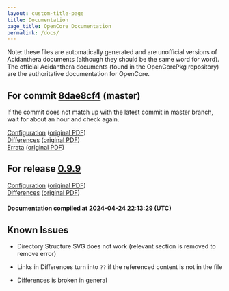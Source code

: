 ```yaml
---
layout: custom-title-page
title: Documentation
page_title: OpenCore Documentation
permalink: /docs/
---
```

Note: these files are automatically generated and are unofficial versions of Acidanthera documents (although they should be the same word for word). The official Acidanthera documents (found in the OpenCorePkg repository) are the authoritative documentation for OpenCore.

## For commit [8dae8cf4](https://github.com/acidanthera/OpenCorePkg/tree/8dae8cf417005d723cd02c0d902eed21a4c0e753) (master)

If the commit does not match up with the latest commit in master branch, wait for about an hour and check again.

[Configuration](latest/Configuration.html) ([original PDF](https://github.com/acidanthera/OpenCorePkg/blob/8dae8cf417005d723cd02c0d902eed21a4c0e753/Docs/Configuration.pdf))
<br>
[Differences](latest/Differences.html) ([original PDF](https://github.com/acidanthera/OpenCorePkg/blob/8dae8cf417005d723cd02c0d902eed21a4c0e753/Docs/Differences/Differences.pdf))
<br>
[Errata](latest/Errata.html) ([original PDF](https://github.com/acidanthera/OpenCorePkg/blob/8dae8cf417005d723cd02c0d902eed21a4c0e753/Docs/Errata/Errata.pdf))

## For release [0.9.9](https://github.com/acidanthera/OpenCorePkg/tree/0.9.9)

[Configuration](release/Configuration.html) ([original PDF](https://github.com/acidanthera/OpenCorePkg/blob/0.9.9/Docs/Configuration.pdf))
<br>
[Differences](release/Differences.html) ([original PDF](https://github.com/acidanthera/OpenCorePkg/blob/0.9.9/Docs/Differences/Differences.pdf))

#### Documentation compiled at 2024-04-24 22:13:29 (UTC)

## Known Issues

* Directory Structure SVG does not work (relevant section is removed to remove error)

* Links in Differences turn into `??` if the referenced content is not in the file

* Differences is broken in general

